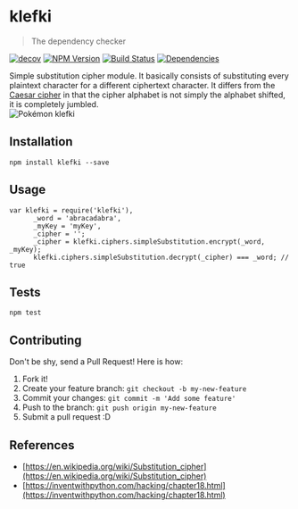 # klefki

> The dependency checker


[![decov](https://codecov.io/gh/rdiego26/klefki/branch/master/graph/badge.svg)](https://codecov.io/gh/rdiego26/klefki)
[![NPM Version](https://img.shields.io/npm/v/express.svg?style=flat)](https://www.npmjs.org/package/klefki)
[![Build Status](https://travis-ci.org/rdiego26/klefki.svg?branch=master)](https://travis-ci.org/rdiego26/klefki)
[![Dependencies](https://david-dm.org/rdiego26/klefki.svg)](https://david-dm.org/rdiego26/klefki.svg)

Simple substitution cipher module.
It basically consists of substituting every plaintext character for a different ciphertext character. It differs from the [Caesar cipher](http://practicalcryptography.com/ciphers/caesar-cipher/) in that the cipher alphabet is not simply the alphabet shifted, it is completely jumbled.  
![Pokémon klefki](http://img.pokemondb.net/artwork/dream/klefki.png)


## Installation

  `npm install klefki --save`

## Usage

```
var klefki = require('klefki'),
      _word = 'abracadabra',
      _myKey = 'myKey',
      _cipher = '';
      _cipher = klefki.ciphers.simpleSubstitution.encrypt(_word, _myKey);
      klefki.ciphers.simpleSubstitution.decrypt(_cipher) === _word; // true
```

## Tests

  `npm test`


## Contributing

Don't be shy, send a Pull Request! Here is how:

1. Fork it!
2. Create your feature branch: `git checkout -b my-new-feature`
3. Commit your changes: `git commit -m 'Add some feature'`
4. Push to the branch: `git push origin my-new-feature`
5. Submit a pull request :D


## References
-  [https://en.wikipedia.org/wiki/Substitution_cipher](https://en.wikipedia.org/wiki/Substitution_cipher)
-  [https://inventwithpython.com/hacking/chapter18.html](https://inventwithpython.com/hacking/chapter18.html)
